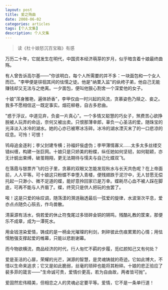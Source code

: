 ```yaml
---
layout: post
title: 爱之殇曲
date: 2008-06-02
categories: articles
tags: [个人文集]
description: 个人文集
---
```



> 读《杜十娘怒沉百宝箱》有感 

万历二十年，它就发生在明代，中国资本经济萌芽的岁月，似乎暗含着十娘最终曲殇。 

有人曾告诉高尔基——"你该明白，每个人所需要的并不多：一块面包和一个女人而已。"李甲便是徘徊其间的怯懦之徒。他是"纳栗入监"的纨绔子弟，他自己无能赚钱却又无法与之绝离。一夕面包，便叫他狠心割舍一个深爱他的女子。 

十娘"浑身雅艳，遍体娇香"，李甲仅由一时兴起的风流，贪慕姿色乃赎之、妾之。我多不愿相信这一既定事实。烟花柳巷，自古多悲曲。 

"惑于浮议，中道见弃，负妾一片真心"。一个多情又聪慧的巧女子，煞费苦心欲挣脱被人玩弄的命运，奈何又被出卖。只恨那薄幸郎，辜负一心圣洁的爱。随珠宝的光泽淡入冰冷的湖水。她的心亦已被寒冰冻碎。冰冷的湖水湮灭末了的一口悲凉的叹息。可怜！可恨！ 

鸨母追金逐利；李父封建专横；孙福奸佞虚伪；李甲薄情寡义……太多太多丝缕交错纠缠，构建一张巨网。十娘只是只娇美的粉蝶，纵任她如何坚韧，如何聪颖，亦无计蜕出束缚，破茧翱翔，更无法期待与懦夫与自己化蝶双飞。 

在落霞与银票齐飞的日子里，贪慕的双眼又怎能发现秋水与长天共色呢？在上帝面前，人人平等。可十娘这只粉蝶不幸堕入青楼，便残翅跌于泥泞中，无人甘愿无偿托起一只渺小、微不足道的蝶，能好意拎回家已是万幸。蝶耗尽心血不被人踩在脚底，可再不能与人齐眉了。蝶，终究只是供人把玩的虫罢了。 

唉！这是只爱的咏叹调，随荡漾的漪涟融透最后一弦爱的旋律，水波渐次平息，爱亦点点随负心殒去，作鸟兽散。 

清渠源有活水，倘若爱的休止符曳尾过多琐碎金铜的锵鸣，残酷礼教的筐束，那便乐不成章，成为一潭死水。 

用金钱渲染爱情，铸成的是一柄金光璀璨的利剑，刺碎彼此伤痕累累的心情；用怯懦勉强支撑起爱的帷幕，只能以悲剧谢幕。 

而今物欲横流，商品经济的时代，行人匆忙不羁的步履，觅红颜知己又有何处？ 

爱是圣洁的心扉，荣耀的光芒，渊源的智慧，是灵魂铸就的奇迹。它如此博大，不惜以生命来追求；它又是如此脆弱，丝毫的琐碎也能将其粉碎。十娘的悲正验应了裴多菲的箴言——"生命诚可贵，爱情价更高，若为自由故，两者皆可抛"。 

 爱固然宏伟精美，但相恋之人的灵魂必定要平等。爱情，它不是一条单行道！ 
